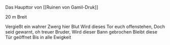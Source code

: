 Das Haupttor von [[Ruinen von Gamil-Druk]]

20 m Breit






Vergießt ein wahrer Zwerg hier Blut
Wird dieses Tor euch offenstehen,
Doch seid gewarnt, oh treuer Bruder,
Wird dieser Bann gebrochen
Bleibt diese Tür geöffnet Bis in alle Ewigkeit



